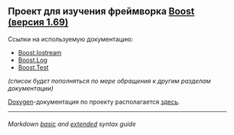 ## Проект для изучения фреймворка [Boost (версия 1.69)](https://www.boost.org/doc/libs/1_69_0/?view=categorized)

Ссылки на используемую документацию:  
- [Boost.Iostream](https://www.boost.org/doc/libs/1_69_0/libs/iostreams/)
- [Boost.Log](https://www.boost.org/doc/libs/1_69_0/libs/log/)
- [Boost.Test](https://www.boost.org/doc/libs/1_69_0/libs/test/doc/html/index.html)

*(список будет пополняться по мере обращения к другим разделам документации)*

[Doxygen][doxygen]-документация по проекту располагается [здесь][mydoc].

---

###### Markdown *[basic][md-basic]* and *[extended][md-ext]* syntax guide 

[doxygen]: <https://www.doxygen.nl/index.html>
[mydoc]: <https://alexen.github.io/using_boost>
[md-basic]: <https://www.markdownguide.org/basic-syntax/>
[md-ext]: <https://www.markdownguide.org/extended-syntax/>

